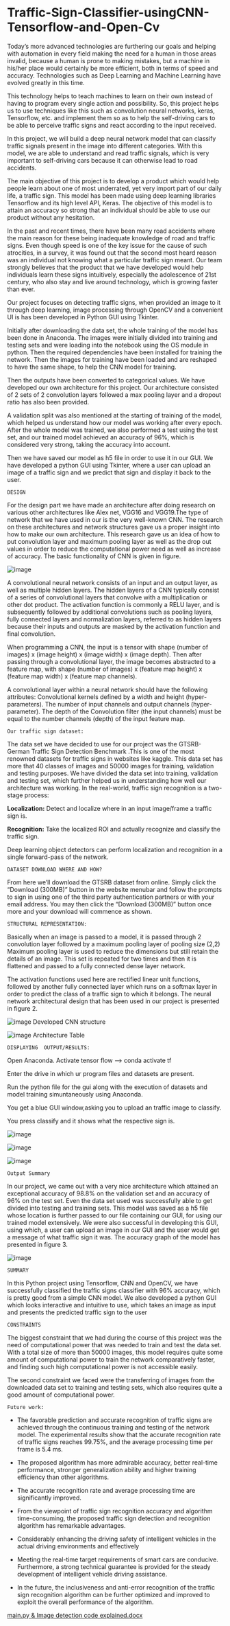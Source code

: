 # Traffic-Sign-Classifier-usingCNN-Tensorflow-and-Open-Cv

Today’s more advanced technologies are furthering our goals and helping with automation in every field making the need for a human in those areas invalid, because a human is prone to making mistakes, but a machine in his/her place would certainly be more efficient, both in terms of speed and accuracy. Technologies such as Deep Learning and Machine Learning have evolved greatly in this time.

This technology helps to teach machines to learn on their own instead of having to program every single action and possibility. So, this project helps us to use techniques like this such as convolution neural networks, keras, Tensorflow, etc. and implement them so as to help the self-driving cars to be able to perceive traffic signs and react according to the input received.

In this project, we will build a deep neural network model that can classify traffic signals present in the image into different categories. With this model, we are able to understand and read traffic signals, which is very important to self-driving cars because it can otherwise lead to road accidents.

The main objective of this project is to develop a product which would help people learn about one of most underrated, yet very import part of our daily life, a traffic sign. This model has been made using deep learning libraries Tensorflow and its high level API, Keras. The objective of this model is to attain an accuracy so strong that an individual should be able to use our product without any hesitation.

In the past and recent times, there have been many road accidents where the main reason for these being inadequate knowledge of road and traffic signs. Even though speed is one of the key issue for the cause of such atrocities, in a survey, it was found out that the second most heard reason was an individual not knowing what a particular traffic sign meant.
Our team strongly believes that the product that we have developed would help individuals learn these signs intuitively, especially the adolescence of 21st century, who also stay and live around technology, which is growing faster than ever.

Our project focuses on detecting traffic signs, when provided an image to it through deep learning, image processing through OpenCV and a convenient UI is has been developed in Python GUI using Tkinter.

Initially after downloading the data set, the whole training of the model has been done in Anaconda. The images were initially divided into training and testing sets and were loading into the notebook using the OS module in python.
Then the required dependencies have been installed for training the network. Then the images for training have been loaded and are reshaped to have the same shape, to help the CNN model for training.

Then the outputs have been converted to categorical values. We have developed our own architecture for this project. Our architecture consisted of 2 sets of 2 convolution layers followed a max pooling layer and a dropout ratio has also been provided.

A validation split was also mentioned at the starting of training of the model, which helped us understand how our model was working after every epoch. After the whole model was trained, we also performed a test using the test set, and our trained model achieved an accuracy of 96%, which is considered very strong, taking the accuracy into account.

Then we have saved our model as h5 file in order to use it in our GUI. We have developed a python GUI using Tkinter, where a user can upload an image of a traffic sign and we predict that sign and display it back to the user.

    DESIGN

For the design part we have made an architecture after doing research on various other architectures like Alex net, VGG16 and VGG19.The type of network that we have used in our is the very well-known CNN.
The research on these architectures and network structures gave us a proper insight into how to make our own architecture.
This research gave us an idea of how to put convolution layer and maximum pooling layer as well as the drop out values in order to reduce the computational power need as well as increase of accuracy. The basic functionality of CNN is given in figure.


![image](https://user-images.githubusercontent.com/59841174/119186637-ff3ccc00-ba95-11eb-909d-72a627760334.png)


A convolutional neural network consists of an input and an output layer, as well as multiple hidden layers. The hidden layers of a CNN typically consist of a series of convolutional layers that convolve with a multiplication or other dot product. The activation function is commonly a RELU layer, and is subsequently followed by additional convolutions such as pooling layers, fully connected layers and normalization layers, referred to as hidden layers because their inputs and outputs are masked by the activation function and final convolution.

When programming a CNN, the input is a tensor with shape (number of images) x (image height) x (image width) x (image depth). Then after passing through a convolutional layer, the image becomes abstracted to a feature map, with shape (number of images) x (feature map height) x (feature map width) x (feature map channels).

A convolutional layer within a neural network should have the following attributes: Convolutional kernels defined by a width and height (hyper-parameters).
The number of input channels and output channels (hyper-parameter).
The depth of the Convolution filter (the input channels) must be equal to the number channels (depth) of the input feature map.


    Our traffic sign dataset:

The data set we have decided to use for our project was the GTSRB- German Traffic Sign Detection Benchmark .This is one of the most renowned datasets for traffic signs in websites like kaggle. This data set has more that 40 classes of images and 50000 images for training, validation and testing purposes. We have divided the data set into training, validation and testing set, which further helped us in understanding how well our architecture was working.
In the real-world, traffic sign recognition is a two-stage process:
 
****Localization:**** Detect and localize where in an input image/frame a traffic sign is.

****Recognition:**** Take the localized ROI and actually recognize and classify the traffic sign.

Deep learning object detectors can perform localization and recognition in a single forward-pass of the network.


    DATASET DOWNLOAD WHERE AND HOW?

From here we’ll download the GTSRB dataset from online. Simply click the “Download (300MB)” button in the website menubar and follow the prompts to sign in using one of the third party authentication partners or with your email address. You may then click the “Download (300MB)” button once more and your download will commence as shown.



    STRUCTURAL REPRESENTATION:

Basically when an image is passed to a model, it is passed through 2 convolution layer followed by a maximum pooling layer of pooling size (2,2)
Maximum pooling layer is used to reduce the dimensions but still retain the details of an image. This set is repeated for two times and then it is flattened and passed to a fully connected dense layer network.

The activation functions used here are rectified linear unit functions, followed by another fully connected layer which runs on a softmax layer in order to predict the class of a traffic sign to which it belongs. The neural network architectural design that has been used in our project is presented in figure 2.


![image](https://user-images.githubusercontent.com/59841174/119189482-bb4bc600-ba99-11eb-9600-5c68aa9014f5.png)
Developed CNN structure


![image](https://user-images.githubusercontent.com/59841174/119189572-d7e7fe00-ba99-11eb-9cef-cb00ff9c09b3.png)
Architecture Table


	DISPLAYING  OUTPUT/RESULTS:

Open Anaconda.
Activate  tensor  flow  -->  conda  activate  tf

Enter	the	drive	in	which	ur	program	files	and	datasets	are present.

Run  the python file	for the gui along with the execution of datasets  and  model  training  simuntaneously  using  Anaconda.

You get a blue GUI window,asking you to upload an traffic image to  classify.

You press classify and it shows what the respective sign is.


![image](https://user-images.githubusercontent.com/59841174/119191320-18e11200-ba9c-11eb-943d-6422526ef3c6.png)


![image](https://user-images.githubusercontent.com/59841174/119191406-331af000-ba9c-11eb-933a-89ea4a7c4890.png)

![image](https://user-images.githubusercontent.com/59841174/119565893-24984580-bdc8-11eb-8dfe-9c141c35ff0c.png)

    Output Summary

In our project, we came out with a very nice architecture which attained an exceptional accuracy of 98.8% on the validation set and an accuracy of 96% on the test set. Even the data set used was successfully able to get divided into testing and training sets. This model was saved as a h5 file whose location is further passed to our file containing our GUI, for using our trained model extensively.
We were also successful in developing this GUI, using which, a user can upload an image in our GUI and the user would get a message of what traffic sign it was. The accuracy graph of the model has presented in figure 3.

![image](https://user-images.githubusercontent.com/59841174/119566129-6c1ed180-bdc8-11eb-9aa6-0297a91221b3.png)

    SUMMARY
 
In this Python project using Tensorflow, CNN and OpenCV, we have successfully classified the traffic signs classifier with 96% accuracy, which is pretty good from a simple CNN model. We also developed a python GUI which looks interactive and intuitive to use, which takes an image as input and presents the predicted traffic sign to the user


    CONSTRAINTS
The biggest constraint that we had during the course of this project was the need of computational power that was needed to train and test the data set. With a total size of more than 50000 images, this model requires quite some amount of computational power to train the network comparatively faster, and finding such high computational power is not accessible easily.

The second constraint we faced were the transferring of images from the downloaded data set to training and testing sets, which also requires quite a good amount of computational power.


    Future work:
    
* The favorable prediction and accurate recognition of traffic signs are achieved through the continuous training and testing of the network model. The experimental results show that the accurate recognition rate of traffic signs reaches 99.75%, and the average processing time per frame is 5.4 ms.

* The proposed algorithm has more admirable accuracy, better real-time performance, stronger generalization ability and higher training efficiency than other algorithms.

* The accurate recognition rate and average processing time are significantly improved.

* From the viewpoint of traffic sign recognition accuracy and algorithm time-consuming, the proposed traffic sign detection and recognition algorithm has remarkable advantages.

* Considerably enhancing the driving safety of intelligent vehicles in the actual driving environments and effectively

* Meeting the real-time target requirements of smart cars are conducive.
Furthermore, a strong technical guarantee is provided for the steady development of intelligent vehicle driving assistance.

* In the future, the inclusiveness and anti-error recognition of the traffic sign recognition algorithm can be further optimized and improved to exploit the overall performance of the algorithm.




[main.py & Image detection code explained.docx](https://github.com/manishreddy3/Traffic-Sign-Classifier-usingCNN-Tensorflow-and-Open-Cv/files/6559114/main.py.Image.detection.code.explained.docx)
